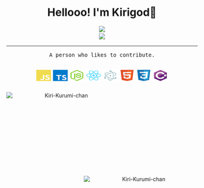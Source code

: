 <div align="center">
    <h1>Hellooo! I'm Kirigod🖤</h1>
    <img src="https://github-readme-stats.vercel.app/api?username=Kirigod&show_icons=true&theme=blueberry&title_color=04b4ff&text_color=fff&icon_color=00b4d8&hide_border=true&include_all_commits=true&count_private=true"/>
    <br>
    <img src="https://github-readme-stats.vercel.app/api/top-langs/?username=Kirigod&layout=compact&langs_count=7&theme=blueberry&title_color=04b4ff&text_color=fff&icon_color=00b4d8&hide_border=true"/>
<div>
<hr>
<p align="center">
    <samp>
         A person who likes to contribute.
    </samp>
</p>
<div align="center" style="display: inline_block"><br>
    <img align="center" alt="Kiri-Js" height="30" width="40" src="https://raw.githubusercontent.com/devicons/devicon/master/icons/javascript/javascript-plain.svg">
    <img align="center" alt="Kiri-Ts" height="30" width="40" src="https://raw.githubusercontent.com/devicons/devicon/master/icons/typescript/typescript-plain.svg">
    <img align="center" alt="Kiri-NodeJs" height="30" width="40" src="https://raw.githubusercontent.com/devicons/devicon/master/icons/nodejs/nodejs-original.svg">
    <img align="center" alt="Kiri-React" height="30" width="40" src="https://raw.githubusercontent.com/devicons/devicon/master/icons/react/react-original.svg">
    <img align="center" alt="Kiri-Electron" height="30" width="40" src="https://raw.githubusercontent.com/devicons/devicon/master/icons/electron/electron-original.svg">
    <img align="center" alt="Kiri-HTML" height="30" width="40" src="https://raw.githubusercontent.com/devicons/devicon/master/icons/html5/html5-original.svg">
    <img align="center" alt="Kiri-CSS" height="30" width="40" src="https://raw.githubusercontent.com/devicons/devicon/master/icons/css3/css3-original.svg">
    <img align="center" alt="Kiri-Csharp" height="30" width="40" src="https://raw.githubusercontent.com/devicons/devicon/master/icons/csharp/csharp-original.svg">
</div>

  ##
    
<div>
    <img align="left" alt="Kiri-Kurumi-chan" height="220" width="300" src="https://cdn.discordapp.com/attachments/841436319187206174/841436385931427920/AW3922346_18.gif">
    <img align="right" alt="Kiri-Kurumi-chan" height="220" width="300" src="https://cdn.discordapp.com/attachments/841436319187206174/841436378076282890/AW3922346_00.gif">
</div>
